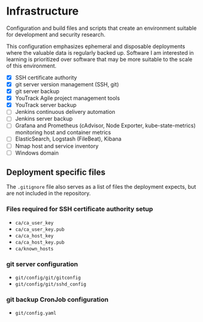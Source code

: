 # Infrastructure
Configuration and build files and scripts that create an environment suitable
for development and security research.

This configuration emphasizes ephemeral and disposable deployments where the
valuable data is regularly backed up. Software I am interested in learning is
prioritized over software that may be more suitable to the scale of this
environment.

- [x] SSH certificate authority
- [x] git server version management (SSH, git)
- [x] git server backup
- [x] YouTrack Agile project management tools
- [x] YouTrack server backup
- [ ] Jenkins continuous delivery automation
- [ ] Jenkins server backup
- [ ] Grafana and Prometheus (cAdvisor, Node Exporter, kube-state-metrics) monitoring host and container metrics
- [ ] ElasticSearch, Logstash (FileBeat), Kibana
- [ ] Nmap host and service inventory
- [ ] Windows domain

## Deployment specific files
The `.gitignore` file also serves as a list of files the deployment expects, but
are not included in the repository.

### Files required for SSH certificate authority setup
* `ca/ca_user_key`
* `ca/ca_user_key.pub`
* `ca/ca_host_key`
* `ca/ca_host_key.pub`
* `ca/known_hosts`

### git server configuration
* `git/config/git/gitconfig`
* `git/config/git/sshd_config`

### git backup CronJob configuration
* `git/config.yaml`
